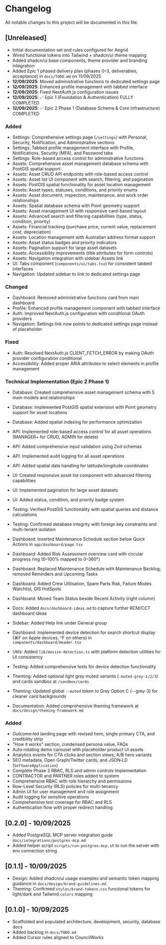 # Changelog

All notable changes to this project will be documented in this file.

## [Unreleased]
- Initial documentation set and rules configured for Aegrid
- Wired functional tokens into Tailwind + shadcn/ui theme mapping
- Added shadcn/ui base components, theme provider and branding integration
- Added Epic 1 phased delivery plan (phases 0–3, deliverables, acceptance) in `docs/TODO.md` on 11/09/2025
- **12/09/2025**: Moved administrative functions to dedicated settings page
- **12/09/2025**: Enhanced profile management with tabbed interface
- **12/09/2025**: Fixed NextAuth.js configuration issues
- **12/09/2025**: ✅ Epic 1 (Foundation & Authentication) FULLY COMPLETED
- **12/09/2025**: ✅ Epic 2 Phase 1 (Database Schema & Core Infrastructure) COMPLETED

### Added
- Settings: Comprehensive settings page (`/settings`) with Personal, Security, Notification, and Administrative sections
- Settings: Tabbed profile management interface with Profile, Notifications, Security (MFA), and Password tabs
- Settings: Role-based access control for administrative functions
- Assets: Comprehensive asset management database schema with PostGIS spatial support
- Assets: Asset CRUD API endpoints with role-based access control
- Assets: Asset list UI component with search, filtering, and pagination
- Assets: PostGIS spatial functionality for asset location management
- Assets: Asset types, statuses, conditions, and priority enums
- Assets: Asset document, inspection, maintenance, and work order relationships
- Assets: Spatial database schema with Point geometry support
- Assets: Asset management UI with responsive card-based layout
- Assets: Advanced search and filtering capabilities (type, status, condition, priority)
- Assets: Financial tracking (purchase price, current value, replacement cost, depreciation)
- Assets: Location management with Australian address format support
- Assets: Asset status badges and priority indicators
- Assets: Pagination support for large asset datasets
- Assets: Accessibility improvements (title attributes for form controls)
- Assets: Navigation integration with sidebar Assets link
- UI: Tabs component (`components/ui/tabs.tsx`) for consistent tabbed interfaces
- Navigation: Updated sidebar to link to dedicated settings page

### Changed
- Dashboard: Removed administrative functions card from main dashboard
- Profile: Enhanced profile management component with tabbed interface
- Auth: Improved NextAuth.js configuration with conditional OAuth providers
- Navigation: Settings link now points to dedicated settings page instead of placeholder

### Fixed
- Auth: Resolved NextAuth.js CLIENT_FETCH_ERROR by making OAuth provider configuration conditional
- Accessibility: Added proper ARIA attributes to select elements in profile management

### Technical Implementation (Epic 2 Phase 1)
- Database: Created comprehensive asset management schema with 5 main models and relationships
- Database: Implemented PostGIS spatial extension with Point geometry support for asset locations
- Database: Added spatial indexing for performance optimization
- API: Implemented role-based access control for all asset operations (MANAGER+ for CRUD, ADMIN for delete)
- API: Added comprehensive input validation using Zod schemas
- API: Implemented audit logging for all asset operations
- API: Added spatial data handling for latitude/longitude coordinates
- UI: Created responsive asset list component with advanced filtering capabilities
- UI: Implemented pagination for large asset datasets
- UI: Added status, condition, and priority badge system
- Testing: Verified PostGIS functionality with spatial queries and distance calculations
- Testing: Confirmed database integrity with foreign key constraints and multi-tenant isolation

- Dashboard: Inserted Maintenance Schedule section below Quick Actions in `app/dashboard/page.tsx`
- Dashboard: Added Risk Assessment overview card with circular progress ring (0–100% mapped to 0–360°)
- Dashboard: Replaced Maintenance Schedule with Maintenance Backlog; removed Reminders and Upcoming Tasks
- Dashboard: Added Crew Utilisation, Spare Parts Risk, Failure Modes Watchlist, GIS HotSpots
- Dashboard: Moved Team Status beside Recent Activity (right column)
- Docs: Added `docs/dashboard-ideas.md` to capture further RCM/CCT dashboard ideas
 - Sidebar: Added Help link under General group
- Dashboard: Implemented device detection for search shortcut display (⌘F on Apple devices, ^F on others) in `components/dashboard/Header.tsx`
- Utils: Added `lib/device-detection.ts` with platform detection utilities for UI consistency
- Testing: Added comprehensive tests for device detection functionality
- Theming: Added optional light grey muted variants (`.muted-grey-1/2/3`) and cards sandbox at `/sandbox/cards`
- Theming: Updated global `--muted` token to Grey Option C (--grey-3) for cleaner card backgrounds
- Documentation: Added comprehensive theming framework at `docs/design/theming-framework.md`

### Added
- Outcome‑led landing page with revised hero, single primary CTA, and credibility strip
- "How it works" section, condensed persona value, FAQs
- Auto‑rotating demo carousel with placeholder product UI assets
- Analytics events for CTA clicks and section views; A/B hero variants
- SEO metadata, Open Graph/Twitter cards, and JSON‑LD (`SoftwareApplication`)
- Complete Phase 2 RBAC, RLS and admin controls implementation
- CONTRACTOR and PARTNER roles added to system
- Comprehensive RBAC with role hierarchy and permissions
- Row-Level Security (RLS) policies for multi-tenancy
- Admin UI for user management and role assignment
- Audit logging for sensitive operations
- Comprehensive test coverage for RBAC and RLS
- Authentication flow with proper redirect handling

## [0.2.0] - 10/09/2025
- Added PostgreSQL MCP server integration guide `docs/integrations/postgres-mcp.md`
- Added helper script `scripts/run-postgres-mcp.sh` to run the server with env connection string

## [0.1.1] - 10/09/2025
- Design: Added shadcn/ui usage examples and semantic token mapping guidance in `docs/design/brand-guidelines.md`
- Theming: Confirmed `styles/brand-tokens.css` functional tokens for light/dark and Tailwind `colors` mapping

## [0.1.0] - 10/09/2025
- Scaffolded and populated architecture, development, security, database docs
- Added backlog in `docs/TODO.md`
- Added Cursor rules aligned to CouncilWorks
